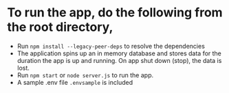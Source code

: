 # To run the app, do the following from the root directory,
 - Run `npm install --legacy-peer-deps` to resolve the dependencies
 - The application spins up an in memory database and stores data for the duration the app is up and running. On app shut down (stop), the data is lost.
 - Run `npm start` or `node server.js` to run the app.
 - A sample .env file `.envsample` is included